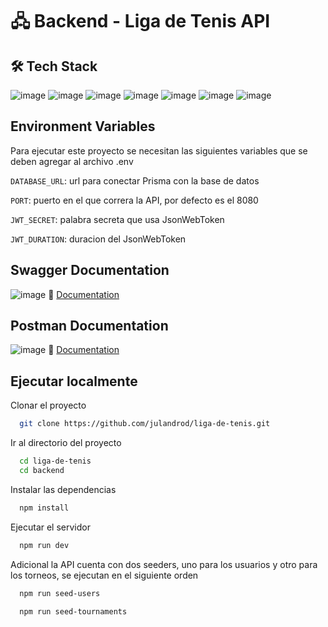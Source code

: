 # 🖧 Backend - Liga de Tenis API

## 🛠 Tech Stack

![image](https://img.shields.io/badge/Node%20js-339933?style=for-the-badge&logo=nodedotjs&logoColor=white) ![image](https://img.shields.io/badge/Express%20js-000000?style=for-the-badge&logo=express&logoColor=white) ![image](https://img.shields.io/badge/Prisma-3982CE?style=for-the-badge&logo=Prisma&logoColor=white) ![image](https://img.shields.io/badge/PostgreSQL-316192?style=for-the-badge&logo=postgresql&logoColor=white) ![image](https://img.shields.io/badge/Express%20Validator-666766?style=for-the-badge) ![image](https://img.shields.io/badge/Insomnia-5849be?style=for-the-badge&logo=Insomnia&logoColor=white) ![image](https://img.shields.io/badge/Swagger-85EA2D?style=for-the-badge&logo=Swagger&logoColor=white)

## Environment Variables

Para ejecutar este proyecto se necesitan las siguientes variables que se deben agregar al archivo .env

`DATABASE_URL`: url para conectar Prisma con la base de datos

`PORT`: puerto en el que correra la API, por defecto es el 8080

`JWT_SECRET`: palabra secreta que usa JsonWebToken

`JWT_DURATION`: duracion del JsonWebToken

## Swagger Documentation

![image](https://img.shields.io/badge/Swagger-85EA2D?style=for-the-badge&logo=Swagger&logoColor=white)
📄 [Documentation]()

## Postman Documentation

![image](https://img.shields.io/badge/Postman-FF6C37?style=for-the-badge&logo=Postman&logoColor=white)
📄 [Documentation]()

## Ejecutar localmente

Clonar el proyecto

```bash
  git clone https://github.com/julandrod/liga-de-tenis.git
```

Ir al directorio del proyecto

```bash
  cd liga-de-tenis
  cd backend
```

Instalar las dependencias

```bash
  npm install
```

Ejecutar el servidor

```bash
  npm run dev
```

Adicional la API cuenta con dos seeders, uno para los usuarios y otro para los torneos, se ejecutan en el siguiente orden

```bash
  npm run seed-users
```
```bash
  npm run seed-tournaments
```